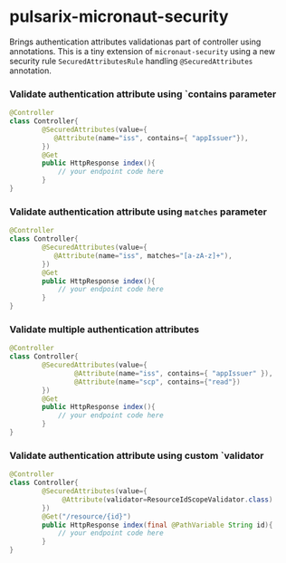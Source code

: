 # pulsarix-micronaut-security

Brings authentication attributes validationas part of controller using annotations.
This is a tiny extension of `micronaut-security` using a new security rule `SecuredAttributesRule` handling `@SecuredAttributes` annotation.


### Validate authentication attribute using `contains parameter
```java
@Controller
class Controller{
        @SecuredAttributes(value={
           @Attribute(name="iss", contains={ "appIssuer"}),
        })
        @Get
        public HttpResponse index(){
            // your endpoint code here
        }       
}
```

### Validate authentication attribute using `matches` parameter
```java
@Controller
class Controller{
        @SecuredAttributes(value={
           @Attribute(name="iss", matches="[a-zA-z]+"),
        })
        @Get
        public HttpResponse index(){
            // your endpoint code here
        }       
}
```
  
### Validate multiple authentication attributes
```java
@Controller
class Controller{
        @SecuredAttributes(value={
                @Attribute(name="iss", contains={ "appIssuer" }),
                @Attribute(name="scp", contains={"read"})
        })
        @Get
        public HttpResponse index(){
            // your endpoint code here
        }       
}
```

### Validate authentication attribute using custom `validator
```java
@Controller
class Controller{
        @SecuredAttributes(value={
             @Attribute(validator=ResourceIdScopeValidator.class) 
        })
        @Get("/resource/{id}")
        public HttpResponse index(final @PathVariable String id){
            // your endpoint code here
        }       
}
```
